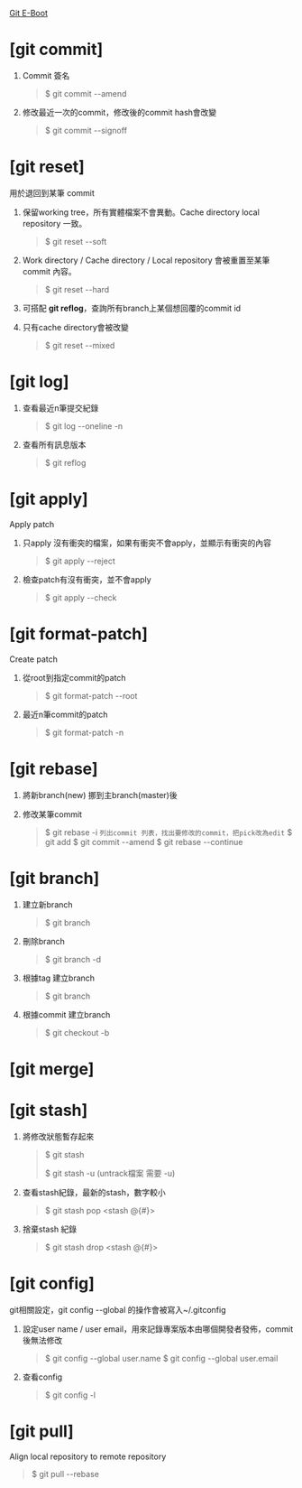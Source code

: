 [Git E-Boot](https://git-scm.com/book/en "Link")

# [git commit]
1. Commit 簽名
   
   > $ git commit --amend
   
2. 修改最近一次的commit，修改後的commit hash會改變
   
   > $ git commit --signoff
   
# [git reset]
用於退回到某筆 commit 

1. 保留working tree，所有實體檔案不會異動。Cache directory local repository 一致。 
   
   >$ git reset --soft <commit id>
   
2. Work directory / Cache directory / Local repository 會被重置至某筆commit 內容。
   > $ git reset --hard <commit id>

4. 可搭配 **git reflog**，查詢所有branch上某個想回覆的commit id
5. 只有cache directory會被改變
   > $ git reset --mixed <commit id>

# [git log]
1. 查看最近n筆提交紀錄
   
   > $ git log --oneline -n
   
2. 查看所有訊息版本
   
   > $ git reflog
   
# [git apply]
Apply patch 

1. 只apply 沒有衝突的檔案，如果有衝突不會apply，並顯示有衝突的內容
   
   > $ git apply --reject <patch>
   
2. 檢查patch有沒有衝突，並不會apply
   
   > $ git apply --check <patch>

# [git format-patch]
Create patch

1. 從root到指定commit的patch
   
   > $ git format-patch --root
   
2. 最近n筆commit的patch
   
   > $ git format-patch -n

# [git rebase]
1. 將新branch(new) 挪到主branch(master)後
   
2. 修改某筆commit
   
   > $ git rebase -i  `列出commit 列表，找出要修改的commit，把pick改為edit`
   > $ git add <file>
   > $ git commit --amend
   > $ git rebase --continue
   
# [git branch]

1. 建立新branch
   
   > $ git branch <branch name> 
   
2. 刪除branch
   
   > $ git branch -d <branch name>
   
3. 根據tag 建立branch 
   
   > $ git branch <new branch> <tag>
   
4. 根據commit 建立branch 
   
   > $ git checkout -b <new branch> <commit id>

# [git merge]

# [git stash]
1. 將修改狀態暫存起來
   
   > $ git stash 
   >  
   > $ git stash -u (untrack檔案 需要 -u)

2. 查看stash紀錄，最新的stash，數字較小
   
   > $ git stash pop <stash @{#}>

3. 捨棄stash 紀錄
   
   > $ git stash drop  <stash @{#}>
   
# [git config]
git相關設定，git config --global 的操作會被寫入~/.gitconfig

1. 設定user name / user email，用來記錄專案版本由哪個開發者發佈，commit後無法修改
   
   > $ git config --global user.name  <user name>
   > $ git config --global user.email <user email>
   
2. 查看config
   
   > $ git config -l

# [git pull]
Align local repository to remote repository
> $ git pull <remote name> <branch name> --rebase


